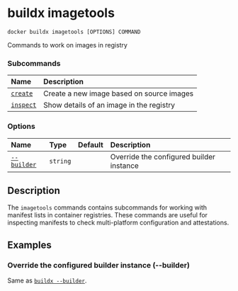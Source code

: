# buildx imagetools

```text
docker buildx imagetools [OPTIONS] COMMAND
```

<!---MARKER_GEN_START-->
Commands to work on images in registry

### Subcommands

| Name                                      | Description                               |
|:------------------------------------------|:------------------------------------------|
| [`create`](buildx_imagetools_create.md)   | Create a new image based on source images |
| [`inspect`](buildx_imagetools_inspect.md) | Show details of an image in the registry  |


### Options

| Name                    | Type     | Default | Description                              |
|:------------------------|:---------|:--------|:-----------------------------------------|
| [`--builder`](#builder) | `string` |         | Override the configured builder instance |


<!---MARKER_GEN_END-->

## Description

The `imagetools` commands contains subcommands for working with manifest lists
in container registries. These commands are useful for inspecting manifests
to check multi-platform configuration and attestations.

## Examples

### <a name="builder"></a> Override the configured builder instance (--builder)

Same as [`buildx --builder`](buildx.md#builder).

